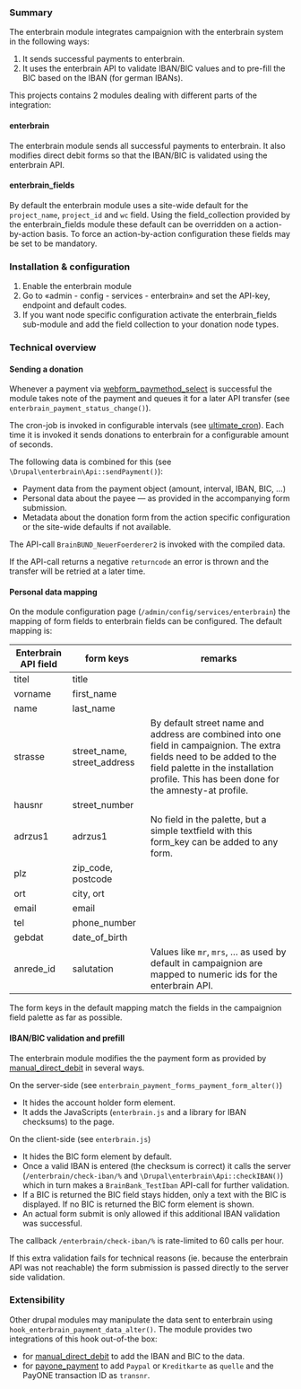 ### Summary

The enterbrain module integrates campaignion with the enterbrain system in the
following ways:

1. It sends successful payments to enterbrain.
2. It uses the enterbrain API to validate IBAN/BIC values and to pre-fill the
   BIC based on the IBAN (for german IBANs).

This projects contains 2 modules dealing with different parts of the
integration:

#### enterbrain

The enterbrain module sends all successful payments to enterbrain. It also
modifies direct debit forms so that the IBAN/BIC is validated using the
enterbrain API.

#### enterbrain_fields

By default the enterbrain module uses a site-wide default for the `project_name`,
`project_id` and `wc` field. Using the field_collection provided by the 
enterbrain_fields module these default can be overridden on a action-by-action
basis. To force an action-by-action configuration these fields may be set to be
mandatory.

### Installation & configuration

1. Enable the enterbrain module
2. Go to «admin - config - services - enterbrain» and set the API-key,
   endpoint and default codes.
3. If you want node specific configuration activate the enterbrain_fields
   sub-module and add the field collection to your donation node types. 


### Technical overview

#### Sending a donation

Whenever a payment via [webform_paymethod_select](https://www.drupal.org/project/webform_paymethod_select)
is successful the module takes note of the payment and queues it for a later API
transfer (see `enterbrain_payment_status_change()`).

The cron-job is invoked in configurable intervals (see [ultimate_cron](https://www.drupal.org/project/ultimate_cron)).
Each time it is invoked it sends donations to enterbrain for a configurable amount of seconds.

The following data is combined for this (see `\Drupal\enterbrain\Api::sendPayment()`):
  - Payment data from the payment object (amount, interval, IBAN, BIC, …)
  - Personal data about the payee — as provided in the accompanying form submission.
  - Metadata about the donation form from the action specific configuration or the site-wide
    defaults if not available.

The API-call `BrainBUND_NeuerFoerderer2` is invoked with the compiled data.

If the API-call returns a negative `returncode` an error is thrown and the transfer
will be retried at a later time.

#### Personal data mapping

On the module configuration page (`/admin/config/services/enterbrain`) the
mapping of form fields to enterbrain fields can be configured. The default
mapping is:

| Enterbrain API field | form keys | remarks |
|----------------------|-----------|---------|
| titel | title |  |
| vorname | first_name |  |
| name | last_name |  |
| strasse | street_name, street_address | By default street name and address are combined into one field in campaignion. The extra fields need to be added to the field palette in the installation profile. This has been done for the amnesty-at profile. |
| hausnr | street_number |  |
| adrzus1 | adrzus1 | No field in the palette, but a simple textfield with this form_key can be added to any form. |
| plz | zip_code, postcode |  |
| ort | city, ort |  |
| email | email |  |
| tel | phone_number |  |
| gebdat | date_of_birth |  |
| anrede_id | salutation | Values like `mr`, `mrs`, … as used by default in campaignion are mapped to numeric ids for the enterbrain API. |

The form keys in the default mapping match the fields in the campaignion field
palette as far as possible.

#### IBAN/BIC validation and prefill

The enterbrain module modifies the the payment form as provided by [manual_direct_debit](https://www.drupal.org/project/manual_direct_debit) in several ways.

On the server-side (see `enterbrain_payment_forms_payment_form_alter()`)
  - It hides the account holder form element.
  - It adds the JavaScripts (`enterbrain.js` and a library for IBAN checksums) 
    to the page.
  
On the client-side (see `enterbrain.js`)
  - It hides the BIC form element by default.
  - Once a valid IBAN is entered (the checksum is correct) it calls the server
    (`/enterbrain/check-iban/%` and `\Drupal\enterbrain\Api::checkIBAN()`) which
    in turn makes a `BrainBank_TestIban` API-call for further validation.
  - If a BIC is returned the BIC field stays hidden, only a text with the BIC is
    displayed. If no BIC is returned the BIC form element is shown.
  - An actual form submit is only allowed if this additional IBAN validation was
    successful.

The callback `/enterbrain/check-iban/%` is rate-limited to 60 calls per hour.

If this extra validation fails for technical reasons  (ie. because the
enterbrain API was not reachable) the form submission is passed directly to the
server side validation.

### Extensibility

Other drupal modules may manipulate the data sent to enterbrain using 
`hook_enterbrain_payment_data_alter()`. The module provides two integrations of
this hook out-of-the box:

- for [manual_direct_debit](https://www.drupal.org/project/manual_direct_debit)
  to add the IBAN and BIC to the data.
- for [payone_payment](https://www.drupal.org/project/payone_payment) to add `Paypal` or `Kreditkarte` as `quelle` and the PayONE
  transaction ID as `transnr`.

